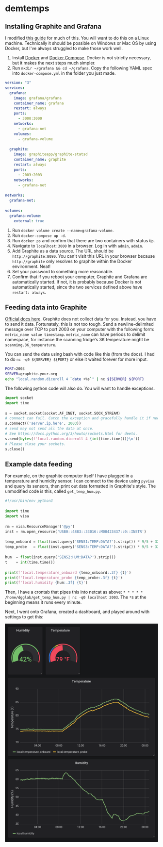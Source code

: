# demtemps

## Installing Graphite and Grafana

I modified [this guide](https://www.linode.com/docs/uptime/monitoring/install-graphite-and-grafana/) for much of this. You will want to do this on a Linux machine. Technically it should be possible on Windows or Mac OS by using Docker, but I've always struggled to make those work well.

1. Install [Docker](https://www.docker.com/) and [Docker Compose](https://docs.docker.com/compose/). Docker is not strictly necessary, but it makes the next steps much simpler.
1. Run `mkdir ~/grafana && cd ~/grafana`. Copy the following YAML spec into `docker-compose.yml` in the folder you just made.
```yaml
version: "3"
services:
  grafana:
    image: grafana/grafana
    container_name: grafana
    restart: always
    ports:
      - 3000:3000
    networks:
      - grafana-net
    volumes:
      - grafana-volume

  graphite:
    image: graphiteapp/graphite-statsd
    container_name: graphite
    restart: always
    ports:
      - 2003:2003
    networks:
      - grafana-net

networks:
  grafana-net:

volumes:
  grafana-volume:
    external: true
```
1. Run `docker volume create --name=grafana-volume`.
1. Run `docker-compose up -d`.
1. Run `docker ps` and confirm that there are two containers with status `Up`.
1. Navigate to `localhost:3000` in a browser. Log in with `admin`, `admin`.
1. Add Graphite as a data source. The URL should be `http://graphite:8080`. You can't visit this URL in your browser because `http://graphite` only resolves to graphite within the Docker environment. Neat!
1. Set your password to something more reasonable.
1. Confirm that if you reboot your computer, Graphite and Grafana are automatically started. If not, it is probably because Docker is not automatically started, since the two services defined above have `restart: always`.

## Feeding data into Graphite

[Official docs here](https://graphite.readthedocs.io/en/latest/feeding-carbon.html). Graphite does not collect data for you. Instead, you have to send it data. Fortunately, this is not too tough. Send a newline-delimited message over TCP to port 2003 on your computer with the following form: `metric_name value timestamp`. `metric_name` can have periods to delimit namespace, for instance the scanning fridge's 3K temperature might be `scanning.3K_temperature`.

You can send the data using bash with code like this (from the docs). I had to do `nc -q0 ${SERVER} ${PORT}` or else it waited forever for more input.

```bash
PORT=2003
SERVER=graphite.your.org
echo "local.random.diceroll 4 `date +%s`" | nc ${SERVER} ${PORT}
```

The following python code will also do. You will want to handle exceptions.

```python
import socket
import time

s = socket.socket(socket.AF_INET, socket.SOCK_STREAM)
# connect can fail. Catch the exception and gracefully handle it if necessary.
s.connect(('server.ip.here', 2003))
# send may not send all the data at once.
# See https://docs.python.org/3/howto/sockets.html for deets.
s.send(bytes(f'local.random.diceroll 4 {int(time.time())}\n'))
# Please close your sockets.
s.close()
```

## Example data feeding

For example, on the graphite computer itself I have plugged in a temperature and humidity sensor. I can connect to the device using `pyvisa` and query its sensors, then print out data formatted in Graphite's style. The unmodified code is this, called `get_temp_hum.py`.

```python
#!/usr/bin/env python3

import time
import visa

rm = visa.ResourceManager('@py')
inst = rm.open_resource('USB0::4883::33016::M00423437::0::INSTR')

temp_onboard = float(inst.query('SENS1:TEMP:DATA?').strip()) * 9/5 + 32
temp_probe   = float(inst.query('SENS3:TEMP:DATA?').strip()) * 9/5 + 32

hum  = float(inst.query('SENS2:HUM:DATA?').strip())
t    = int(time.time())

print(f'local.temperature_onboard {temp_onboard:.3f} {t}')
print(f'local.temperature_probe {temp_probe:.3f} {t}')
print(f'local.humidity {hum:.3f} {t}')
```

Then, I have a crontab that pipes this into netcat as above: `* * * * * /home/dgglab/get_temp_hum.py | nc -q0 localhost 2003`. The `*`s at the beginning means it runs every minute.

Next, I went onto Grafana, created a dashboard, and played around with settings to get this:

![Lab conditions dashboard](temphum.png)
